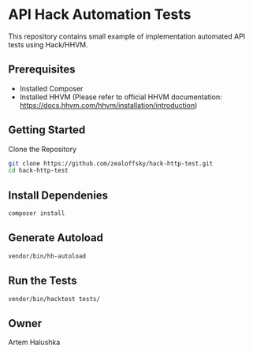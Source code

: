 # API Hack Automation Tests

This repository contains small example of implementation automated API tests using Hack/HHVM.

## Prerequisites
- Installed Composer 
- Installed HHVM
(Please refer to official HHVM documentation: https://docs.hhvm.com/hhvm/installation/introduction)

## Getting Started

Clone the Repository

```bash
git clone https://github.com/zealoffsky/hack-http-test.git
cd hack-http-test
```

## Install Dependenies

```bash
composer install
```

## Generate Autoload
```bash
vendor/bin/hh-autoload
```
## Run the Tests
```bash
vendor/bin/hacktest tests/
```

## Owner
Artem Halushka 
